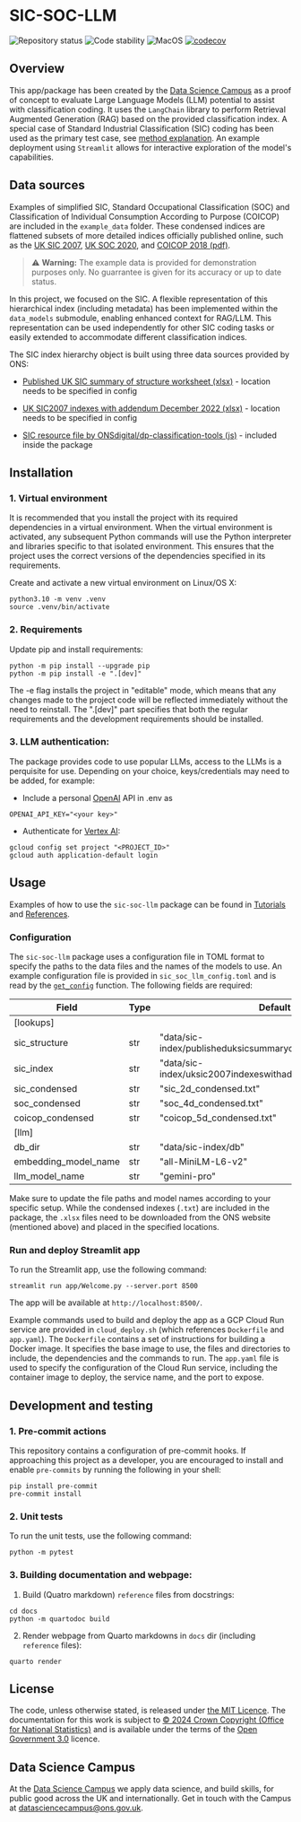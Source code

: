 # SIC-SOC-LLM

<p>
<img src="https://img.shields.io/badge/repo%20status-completed%20inactive-orange" class="img-fluid" alt="Repository status">
<img src="https://img.shields.io/badge/stability-experimental%20⚠️-red" class="img-fluid" alt="Code stability">
<img src="https://shields.io/badge/MacOS--9cf?logo=Apple&amp;style=social" class="img-fluid" alt="MacOS">
<a href="https://codecov.io/gh/datasciencecampus/sic-soc-llm-wip"> <img src="https://codecov.io/gh/datasciencecampus/sic-soc-llm-wip/graph/badge.svg?token=7AGC0OLJTX" class="img-fluid" alt="codecov"></a>
</p>


## Overview

This app/package has been created by the [Data Science Campus](https://datasciencecampus.ons.gov.uk/) as a proof of concept to evaluate Large Language Models (LLM) potential to assist
with classification coding. It uses the `LangChain` library to perform Retrieval Augmented Generation (RAG) based on the provided classification index. A special case of Standard Industrial Classification (SIC) coding has been used as the primary test case, see [method explanation](https://datasciencecampus.github.io/sic-soc-llm/method.html#method). An example deployment using `Streamlit` allows for interactive exploration of the model's capabilities.

## Data sources

Examples of simplified SIC, Standard Occupational Classification (SOC) and Classification of Individual Consumption According to Purpose (COICOP) are included in the `example_data` folder. These condensed indices are flattened subsets of more detailed indices officially published online, such as the [UK SIC 2007](https://www.ons.gov.uk/methodology/classificationsandstandards/ukstandardindustrialclassificationofeconomicactivities/uksic2007), [UK SOC 2020](https://www.ons.gov.uk/methodology/classificationsandstandards/standardoccupationalclassificationsoc/soc2020), and [COICOP 2018 (pdf)](https://unstats.un.org/unsd/classifications/unsdclassifications/COICOP_2018_-_pre-edited_white_cover_version_-_2018-12-26.pdf).

> ⚠️ **Warning:** The example data is provided for demonstration purposes only. No guarrantee is given for its accuracy or up to date status.

In this project, we focused on the SIC. A flexible representation of this hierarchical index (including metadata) has been implemented within the `data_models` submodule, enabling enhanced context for RAG/LLM. This representation can be used independently for other SIC coding tasks or easily extended to accommodate different classification indices.

The SIC index hierarchy object is built using three data sources provided by ONS:

- [Published UK SIC summary of structure worksheet (xlsx)](https://www.ons.gov.uk/file?uri=/methodology/classificationsandstandards/ukstandardindustrialclassificationofeconomicactivities/uksic2007/publisheduksicsummaryofstructureworksheet.xlsx) - location needs to be specified in config

- [UK SIC2007 indexes with addendum December 2022 (xlsx)](https://www.ons.gov.uk/file?uri=/methodology/classificationsandstandards/ukstandardindustrialclassificationofeconomicactivities/uksic2007/uksic2007indexeswithaddendumdecember2022.xlsx) - location needs to be specified in config

- [SIC resource file by ONSdigital/dp-classification-tools (js)](https://github.com/ONSdigital/dp-classification-tools/blob/develop/standard-industrial-classification/data/sicDB.js) - included inside the package


## Installation

### 1. Virtual environment

It is recommended that you install the project with its required dependencies in a virtual environment.  When the virtual environment is activated, any subsequent Python commands will use the Python interpreter and libraries specific to that isolated environment. This ensures that the project uses the correct versions of the dependencies specified in its requirements.

Create and activate a new virtual environment on Linux/OS X:

```{shell}
python3.10 -m venv .venv
source .venv/bin/activate
```


### 2. Requirements
Update pip and install requirements:
```
python -m pip install --upgrade pip
python -m pip install -e ".[dev]"
```
 The -e flag installs the project in "editable" mode, which means that any changes made to the project code will be reflected immediately without the need to reinstall. The ".[dev]" part specifies that both the regular requirements and the development requirements should be installed.

### 3. LLM authentication:

The package provides code to use popular LLMs, access to the LLMs is a perquisite for use. Depending on your choice, keys/credentials may need to be added, for example:

- Include a personal [OpenAI](https://openai.com/) API in .env as

```{shell}
OPENAI_API_KEY="<your key>"
```

- Authenticate for [Vertex AI](https://cloud.google.com/model-garden?hl=en):

```{shell}
gcloud config set project "<PROJECT_ID>"
gcloud auth application-default login
```




## Usage

Examples of how to use the `sic-soc-llm` package can be found in [Tutorials](https://datasciencecampus.github.io/sic-soc-llm/tutorials/) and [References](https://datasciencecampus.github.io/sic-soc-llm/reference/).

### Configuration

The `sic-soc-llm` package uses a configuration file in TOML format to specify the paths to the data files and the names of the models to use. An example configuration file is provided in `sic_soc_llm_config.toml` and is read by the [`get_config`](https://datasciencecampus.github.io/sic-soc-llm/reference/get_config.html) function. The following fields are required:

| Field | Type | Default value |
| --- | --- | --- |
[lookups]| | |
| sic_structure | str | "data/sic-index/publisheduksicsummaryofstructureworksheet.xlsx" |
| sic_index | str | "data/sic-index/uksic2007indexeswithaddendumdecember2022.xlsx" |
| sic_condensed | str | "sic_2d_condensed.txt" |
| soc_condensed | str | "soc_4d_condensed.txt" |
| coicop_condensed | str | "coicop_5d_condensed.txt" |
| [llm]| | |
| db_dir | str | "data/sic-index/db" |
| embedding_model_name | str | "all-MiniLM-L6-v2" |
| llm_model_name | str | "gemini-pro" |


Make sure to update the file paths and model names according to your specific setup. While the condensed indexes (`.txt`) are included in the package, the `.xlsx` files need to be downloaded from the ONS website (mentioned above) and placed in the specified locations.

### Run and deploy Streamlit app

To run the Streamlit app, use the following command:

```{shell}
streamlit run app/Welcome.py --server.port 8500
```

The app will be available at `http://localhost:8500/`.


Example commands used to build and deploy the app as a GCP Cloud Run service are provided in `cloud_deploy.sh` (which references `Dockerfile` and `app.yaml`). The `Dockerfile` contains a set of instructions for building a Docker image. It specifies the base image to use, the files and directories to include, the dependencies and the commands to run. The `app.yaml` file is used to specify the configuration of the Cloud Run service, including the container image to deploy, the service name, and the port to expose.


## Development and testing

### 1. Pre-commit actions

This repository contains a configuration of pre-commit hooks. If approaching this project as a developer, you are encouraged to install and enable `pre-commits` by running the following in your shell:

```
pip install pre-commit
pre-commit install
```

### 2. Unit tests

To run the unit tests, use the following command:

```{shell}
python -m pytest
```


### 3. Building documentation and webpage:


1. Build (Quatro markdown) `reference` files from docstrings:

```{shell}
cd docs
python -m quartodoc build
```

2. Render webpage from Quarto markdowns in `docs` dir (including `reference` files):

```{shell}
quarto render
```

## License
<!-- Unless stated otherwise, the codebase is released under [the MIT Licence][mit]. -->
The code, unless otherwise stated, is released under [the MIT Licence][mit].
The documentation for this work is subject to [© 2024 Crown Copyright (Office for National Statistics)][copyright] and is available under the terms of the [Open Government 3.0][ogl] licence.

[mit]: https://github.com/datasciencecampus/sic-soc-llm?tab=MIT-1-ov-file
[copyright]: http://www.nationalarchives.gov.uk/information-management/re-using-public-sector-information/uk-government-licensing-framework/crown-copyright/
[ogl]: http://www.nationalarchives.gov.uk/doc/open-government-licence/version/3/

## Data Science Campus
At the [Data Science Campus](https://datasciencecampus.ons.gov.uk/about-us/) we apply data science, and build skills, for public good across the UK and internationally. Get in touch with the Campus at [datasciencecampus@ons.gov.uk](mailto:datasciencecampus@ons.gov.uk).
